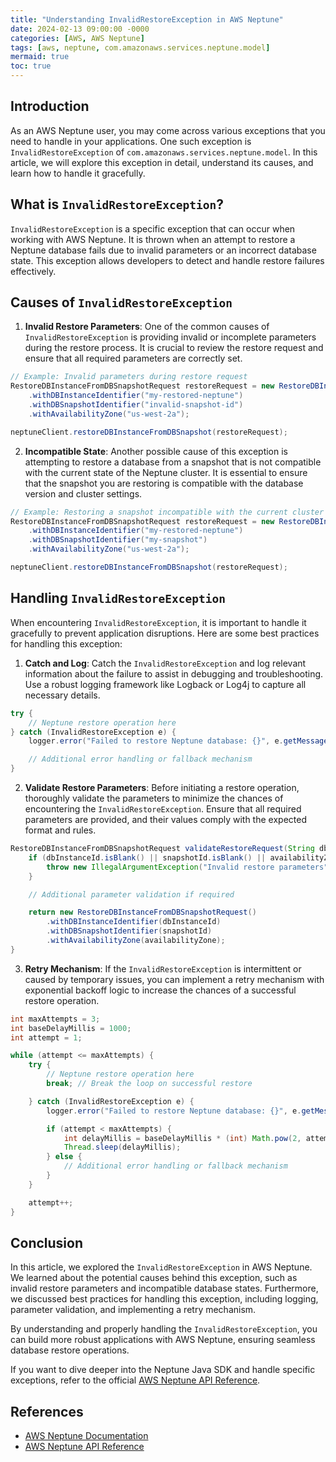 ```yaml
---
title: "Understanding InvalidRestoreException in AWS Neptune"
date: 2024-02-13 09:00:00 -0000
categories: [AWS, AWS Neptune]
tags: [aws, neptune, com.amazonaws.services.neptune.model]
mermaid: true
toc: true
---
```



## Introduction

As an AWS Neptune user, you may come across various exceptions that you need to handle in your applications. One such exception is `InvalidRestoreException` of `com.amazonaws.services.neptune.model`. In this article, we will explore this exception in detail, understand its causes, and learn how to handle it gracefully.

## What is `InvalidRestoreException`?

`InvalidRestoreException` is a specific exception that can occur when working with AWS Neptune. It is thrown when an attempt to restore a Neptune database fails due to invalid parameters or an incorrect database state. This exception allows developers to detect and handle restore failures effectively.

## Causes of `InvalidRestoreException`

1. **Invalid Restore Parameters**: One of the common causes of `InvalidRestoreException` is providing invalid or incomplete parameters during the restore process. It is crucial to review the restore request and ensure that all required parameters are correctly set.

```java
// Example: Invalid parameters during restore request
RestoreDBInstanceFromDBSnapshotRequest restoreRequest = new RestoreDBInstanceFromDBSnapshotRequest()
    .withDBInstanceIdentifier("my-restored-neptune")
    .withDBSnapshotIdentifier("invalid-snapshot-id")
    .withAvailabilityZone("us-west-2a");

neptuneClient.restoreDBInstanceFromDBSnapshot(restoreRequest);
```

2. **Incompatible State**: Another possible cause of this exception is attempting to restore a database from a snapshot that is not compatible with the current state of the Neptune cluster. It is essential to ensure that the snapshot you are restoring is compatible with the database version and cluster settings.

```java
// Example: Restoring a snapshot incompatible with the current cluster state
RestoreDBInstanceFromDBSnapshotRequest restoreRequest = new RestoreDBInstanceFromDBSnapshotRequest()
    .withDBInstanceIdentifier("my-restored-neptune")
    .withDBSnapshotIdentifier("my-snapshot")
    .withAvailabilityZone("us-west-2a");

neptuneClient.restoreDBInstanceFromDBSnapshot(restoreRequest);
```

## Handling `InvalidRestoreException`

When encountering `InvalidRestoreException`, it is important to handle it gracefully to prevent application disruptions. Here are some best practices for handling this exception:

1. **Catch and Log**: Catch the `InvalidRestoreException` and log relevant information about the failure to assist in debugging and troubleshooting. Use a robust logging framework like Logback or Log4j to capture all necessary details.

```java
try {
    // Neptune restore operation here
} catch (InvalidRestoreException e) {
    logger.error("Failed to restore Neptune database: {}", e.getMessage());

    // Additional error handling or fallback mechanism
}
```

2. **Validate Restore Parameters**: Before initiating a restore operation, thoroughly validate the parameters to minimize the chances of encountering the `InvalidRestoreException`. Ensure that all required parameters are provided, and their values comply with the expected format and rules.

```java
RestoreDBInstanceFromDBSnapshotRequest validateRestoreRequest(String dbInstanceId, String snapshotId, String availabilityZone) {
    if (dbInstanceId.isBlank() || snapshotId.isBlank() || availabilityZone.isBlank()) {
        throw new IllegalArgumentException("Invalid restore parameters");
    }

    // Additional parameter validation if required

    return new RestoreDBInstanceFromDBSnapshotRequest()
        .withDBInstanceIdentifier(dbInstanceId)
        .withDBSnapshotIdentifier(snapshotId)
        .withAvailabilityZone(availabilityZone);
}
```

3. **Retry Mechanism**: If the `InvalidRestoreException` is intermittent or caused by temporary issues, you can implement a retry mechanism with exponential backoff logic to increase the chances of a successful restore operation.

```java
int maxAttempts = 3;
int baseDelayMillis = 1000;
int attempt = 1;

while (attempt <= maxAttempts) {
    try {
        // Neptune restore operation here
        break; // Break the loop on successful restore

    } catch (InvalidRestoreException e) {
        logger.error("Failed to restore Neptune database: {}", e.getMessage());

        if (attempt < maxAttempts) {
            int delayMillis = baseDelayMillis * (int) Math.pow(2, attempt);
            Thread.sleep(delayMillis);
        } else {
            // Additional error handling or fallback mechanism
        }
    }

    attempt++;
}
```

## Conclusion

In this article, we explored the `InvalidRestoreException` in AWS Neptune. We learned about the potential causes behind this exception, such as invalid restore parameters and incompatible database states. Furthermore, we discussed best practices for handling this exception, including logging, parameter validation, and implementing a retry mechanism.

By understanding and properly handling the `InvalidRestoreException`, you can build more robust applications with AWS Neptune, ensuring seamless database restore operations.

If you want to dive deeper into the Neptune Java SDK and handle specific exceptions, refer to the official [AWS Neptune API Reference](https://docs.aws.amazon.com/neptune/latest/APIReference/).

## References

- [AWS Neptune Documentation](https://docs.aws.amazon.com/neptune)
- [AWS Neptune API Reference](https://docs.aws.amazon.com/neptune/latest/APIReference/)
